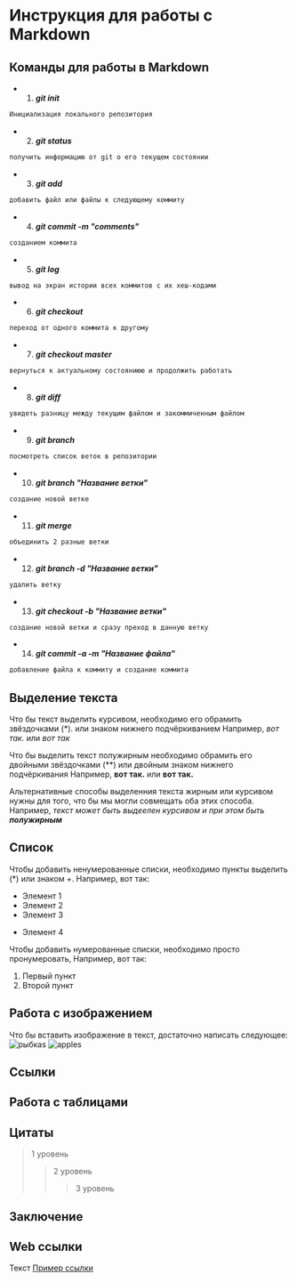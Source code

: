 # Инструкция для работы с Markdown

## Команды для работы в Markdown

+ 1. ***git init***
```sh
Инициализация локального репозитория
```
+ 2. ***git status***
``` sh
получить информацию от git о его текущем состоянии
```
+ 3. ***git add***
``` sh
добавить файл или файлы к следующему коммиту
```
+ 4. ***git commit -m "comments"***
``` sh
созданием коммита
```
+ 5. ***git log***
``` sh
вывод на экран истории всех коммитов с их хеш-кодами
```
+ 6. ***git checkout***
``` sh
переход от одного коммита к другому
```
+ 7. ***git checkout master***
``` sh
вернуться к актуальному состояниюю и продолжить работать
```
+ 8. ***git diff***
``` sh
увидеть разницу между текущим файлом и закоммиченным файлом
```
+ 9. ***git branch***
``` sh
посмотреть список веток в репозитории
```
+ 10. ***git branch "Название ветки"***
``` sh
создание новой ветке
```
+ 11. ***git merge***
``` sh
объединить 2 разные ветки
```
+ 12. ***git branch -d "Название ветки"***
``` sh
удалить ветку
```
+ 13. ***git checkout -b "Название ветки"***
``` sh
создание новой ветки и сразу преход в данную ветку
```
+ 14. ***git commit -a -m "Название файла"***
``` sh
добавление файла к коммиту и создание коммита
```

## Выделение текста
 
 Что бы текст выделить курсивом, необходимо его обрамить звёздочками (*). или знаком нижнего подчёркиванием Например, *вот так.* или _вот так_

 Что бы выделить текст полужирным необходимо обрамить его двойными звёздочками (**) или двойным знаком нижнего подчёркивания
 Например, **вот так.** или __вот так.__

Альтернативные способы выделенния текста жирным или курсивом нужны для того, что бы мы могли совмещать оба этих способа. Например, _текст может быть выдеелен курсивом и при этом быть **полужирным**_

## Список
Чтобы добавить ненумерованные списки, необходимо пункты выделить (*) или знаком +.
Например, вот так:
* Элемент 1
* Элемент 2
* Элемент 3
+ Элемент 4

Чтобы добавить нумерованные списки, необходимо просто пронумеровать, 
Например, вот так:
1. Первый пункт
2. Второй пункт

## Работа с изображением
Что бы вставить изображение в текст, достаточно написать следующее:
![рыбкаs](rybka.jpg)
![apples](apple.png)

## Ссылки

## Работа с таблицами

## Цитаты
> 1 уровень
>> 2 уровень
>>> 3 уровень
## Заключение

## Web ссылки
Текст [Пример ссылки](https://google.com "Всплывающая подсказка")
